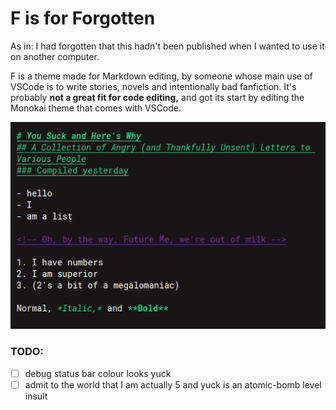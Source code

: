 # F is for Forgotten

As in: I had forgotten that this hadn't been published when I wanted to use it on another computer.

F is a theme made for Markdown editing, by someone whose main use of VSCode is to write stories, novels and intentionally bad fanfiction. It's probably **not a great fit for code editing,** and got its start by editing the Monokai theme that comes with VSCode.

![An example of the 6 different things I made this theme to do:](example.png)

### TODO:
- [ ] debug status bar colour looks yuck
- [ ] admit to the world that I am actually 5 and yuck is an atomic-bomb level insult